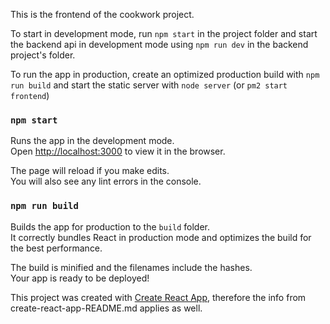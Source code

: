This is the frontend of the cookwork project.

To start in development mode, run `npm start` in the project folder and start the backend api in development mode using `npm run dev` in the backend project's folder.

To run the app in production, create an optimized production build with `npm run build` and start the static server with `node server` (or `pm2 start frontend`)

### `npm start`

Runs the app in the development mode.<br>
Open [http://localhost:3000](http://localhost:3000) to view it in the browser.

The page will reload if you make edits.<br>
You will also see any lint errors in the console.

### `npm run build`

Builds the app for production to the `build` folder.<br>
It correctly bundles React in production mode and optimizes the build for the best performance.

The build is minified and the filenames include the hashes.<br>
Your app is ready to be deployed!



This project was created with [Create React App](https://github.com/facebookincubator/create-react-app), therefore the info from create-react-app-README.md applies as well.